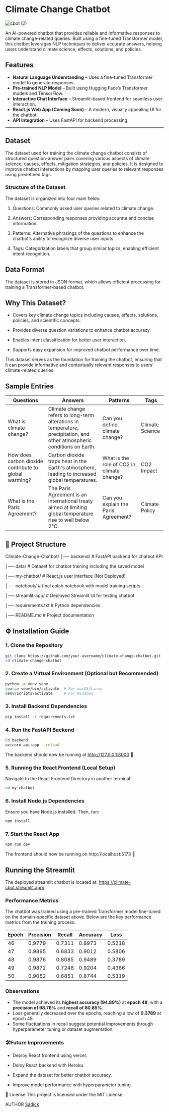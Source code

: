 #  **Climate Change Chatbot** 

![cbot (2)](https://github.com/user-attachments/assets/d9dec30b-2752-4c60-9cf9-3d5ed2c0a6e5)



An AI-powered chatbot that provides reliable and informative responses to climate change-related queries. Built using a fine-tuned Transformer model, this chatbot leverages NLP techniques to deliver accurate answers, helping users understand climate science, effects, solutions, and policies.  

##  **Features**  
- **Natural Language Understanding** – Uses a fine-tuned Transformer model to generate responses.  
- **Pre-trained NLP Model** – Built using Hugging Face’s Transformer models and TensorFlow.  
- **Interactive Chat Interface** – Streamlit-based frontend for seamless user interaction.  
- **React.js Web App (Coming Soon)** – A modern, visually appealing UI for the chatbot.  
- **API Integration** – Uses FastAPI for backend processing.  

---
## **Dataset**
The dataset used for training the climate change chatbot consists of structured question-answer pairs covering various aspects of climate science, causes, effects, mitigation strategies, and policies. It is designed to improve chatbot interactions by mapping user queries to relevant responses using predefined tags.

### **Structure of the Dataset**
The dataset is organized into four main fields:

1. Questions: Commonly asked user queries related to climate change.

2. Answers: Corresponding responses providing accurate and concise information.

3. Patterns: Alternative phrasings of the questions to enhance the chatbot’s ability to recognize diverse user inputs.

4. Tags: Categorization labels that group similar topics, enabling efficient intent recognition.

## **Data Format**
The dataset is stored in JSON format, which allows efficient processing for training a Transformer-based chatbot.

## **Why This Dataset?**
- Covers key climate change topics including causes, effects, solutions, policies, and scientific concepts.

- Provides diverse question variations to enhance chatbot accuracy.

- Enables intent classification for better user interaction.

- Supports easy expansion for improved chatbot performance over time.

This dataset serves as the foundation for training the chatbot, ensuring that it can provide informative and contextually relevant responses to users’ climate-related queries.

## **Sample Entries**

| Questions                         | Answers                                                                                  | Patterns                                   | Tags               |
|------------------------------------|-----------------------------------------------------------------------------------------|--------------------------------------------|--------------------|
| What is climate change?           | Climate change refers to long-term alterations in temperature, precipitation, and other atmospheric conditions on Earth. | Can you define climate change?            | Climate Science   |
| How does carbon dioxide contribute to global warming?       | Carbon dioxide traps heat in the Earth's atmosphere, leading to increased global temperatures.        | What is the role of CO2 in climate change? | CO2 Impact  |
| What is the Paris Agreement?      | The Paris Agreement is an international treaty aimed at limiting global temperature rise to well below 2°C.             | Can you explain the Paris Agreement?      | Climate Policy    |


## 📂 Project Structure  

Climate-Change-Chatbot/ 
│── backend/ # FastAPI backend for chatbot API 

│── data/ # Dataset for chatbot training including the saved model 

│── my-chatbot/ # React.js user interface (Not Deployed) 

│── notebook/ # final colab notebook with model training scripts

│── streamlit-app/ # Deployed Streamlit UI for testing chatbot 

│── requirements.txt # Python dependencies 

│── README.md # Project documentation



## ⚙️ Installation Guide  

### **1️. Clone the Repository**  
```bash
git clone https://github.com/your-username/climate-change-chatbot.git
cd climate-change-chatbot

```
### **2️. Create a Virtual Environment (Optional but Recommended)**
```bash
python -m venv venv
source venv/bin/activate  # For macOS/Linux
venv\Scripts\activate     # For Windows
```

### 3️. **Install Backend Dependencies**
```bash
pip install -r requirements.txt
```
### 4️. **Run the FastAPI Backend**
```bash
cd backend
uvicorn api:app --reload
```
The backend should now be running at http://127.0.0.1:8000 🎉

### 5. **Running the React Frontend (Local Setup)**
 Navigate to the React Frontend Directory in another terminal
```bash
cd my-chatbot
```
### **6. Install Node.js Dependencies**
Ensure you have Node.js installed. Then, run:

```bash
npm install
```
### **7. Start the React App**
```bash
npm run dev
```
The frontend should now be running on http://localhost:5173 🚀

## Running the Streamlit
The deployed streamlit chatbot is located at: https://climate-cbot.streamlit.app/

### **Performance Metrics**  
The chatbot was trained using a pre-trained Transformer model fine-tuned on the domain-specific dataset above. Below are the key performance metrics from the training process:

| Epoch | Precision | Recall  | Accuracy | Loss  |
|-------|-----------|---------|----------|-------|
| 46    | 0.9779    | 0.7311  | 0.8973   | 0.5218 |
| 47    | 0.9895    | 0.6833  | 0.9012   | 0.5806 |
| 48    | 0.9876    | 0.8085  | 0.9489   | 0.3789 |
| 49    | 0.9872    | 0.7248  | 0.9204   | 0.4366 |
| 50    | 0.9052    | 0.6851  | 0.8744   | 0.5319 |

### **Observations**
- The model achieved its **highest accuracy (94.89%)** at **epoch 48**, with a **precision of 98.76%** and **recall of 80.85%**.
- Loss generally decreased over the epochs, reaching a low of **0.3789** at epoch 48.
- Some fluctuations in recall suggest potential improvements through hyperparameter tuning or dataset augmentation.


 ###  🛠️**Future Improvements**
- Deploy React frontend using vercel.
  
- Deloy React backend with Heroku.
  
- Expand the dataset for better chatbot accuracy.
  
- Improve model performance with hyperparameter tuning.

📜 License
This project is licensed under the MIT License.

AUTHOR
[Sadick
](https://github.com/Sadickachuli/)



